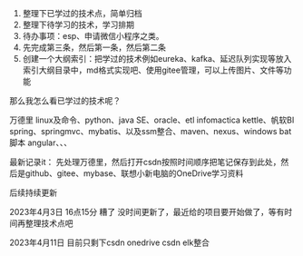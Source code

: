 1. 整理下已学过的技术点，简单归档
2. 整理下待学习的技术，学习排期
3. 待办事项：esp、申请微信小程序之类。
4. 先完成第三条，然后第一条，然后第二条
5. 创建一个大纲索引：把学过的技术例如eureka、kafka、延迟队列实现等放入 索引大纲目录中，md格式实现吧、使用gitee管理，可以上传图片、文件等功能



那么我怎么看已学过的技术呢？ 

万德里
linux及命令、python、java SE、oracle、etl infomactica kettle、帆软BI
spring、springmvc、mybatis、以及ssm整合、maven、nexus、windows bat脚本
angular、、、


最新记录it：
先处理万德里，然后打开csdn按照时间顺序把笔记保存到此处，然后是github、gitee、mybase、联想小新电脑的OneDrive学习资料


后续持续更新

2023年4月3日 16点15分 糟了 没时间更新了，最近给的项目要开始做了，等有时间再整理技术点吧

2023年4月11日 目前只剩下csdn onedrive
csdn elk整合